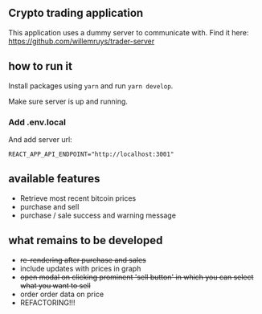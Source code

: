 ## Crypto trading application

This application uses a dummy server to communicate with. Find it here: https://github.com/willemruys/trader-server

## how to run it

Install packages using `yarn` and run `yarn develop`.

Make sure server is up and running.

### Add .env.local

And add server url:

`REACT_APP_API_ENDPOINT="http://localhost:3001"`

## available features

- Retrieve most recent bitcoin prices
- purchase and sell
- purchase / sale success and warning message

## what remains to be developed

- ~~re-rendering after purchase and sales~~
- include updates with prices in graph
- ~~open modal on clicking prominent 'sell button' in which you can select what you want to sell~~
- order order data on price
- REFACTORING!!!
